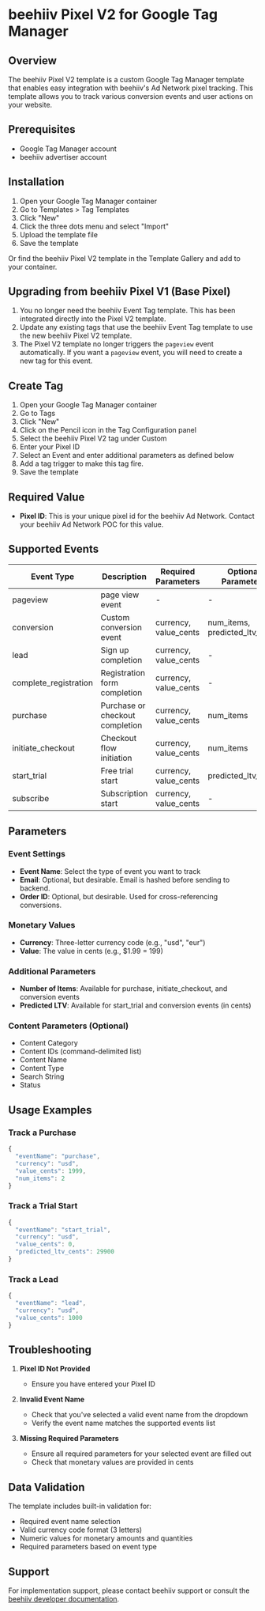 # beehiiv Pixel V2 for Google Tag Manager

## Overview
The beehiiv Pixel V2 template is a custom Google Tag Manager template that enables easy integration with beehiiv's Ad Network pixel tracking. This template allows you to track various conversion events and user actions on your website.

## Prerequisites
- Google Tag Manager account
- beehiiv advertiser account

## Installation

1. Open your Google Tag Manager container
2. Go to Templates > Tag Templates
3. Click "New"
4. Click the three dots menu and select "Import"
5. Upload the template file
6. Save the template

Or find the beehiiv Pixel V2 template in the Template Gallery and add to your container.

## Upgrading from beehiiv Pixel V1 (Base Pixel)

1. You no longer need the beehiiv Event Tag template. This has been integrated directly into the Pixel V2 template.
2. Update any existing tags that use the beehiiv Event Tag template to use the new beehiiv Pixel V2 template.
3. The Pixel V2 template no longer triggers the `pageview` event automatically. If you want a `pageview` event, you will need to create a new tag for this event.

## Create Tag

1. Open your Google Tag Manager container
2. Go to Tags
3. Click "New"
4. Click on the Pencil icon in the Tag Configuration panel
5. Select the beehiiv Pixel V2 tag under Custom
6. Enter your Pixel ID
7. Select an Event and enter additional parameters as defined below
8. Add a tag trigger to make this tag fire.
9. Save the template

## Required Value

- **Pixel ID**: This is your unique pixel id for the beehiiv Ad Network.  Contact your beehiiv Ad Network POC for this value.

## Supported Events

| Event Type | Description | Required Parameters | Optional Parameters |
|------------|-------------|-------------------|-------------------|
| pageview | page view event | - | - |
| conversion | Custom conversion event | currency, value_cents | num_items, predicted_ltv_cents |
| lead | Sign up completion | currency, value_cents | - |
| complete_registration | Registration form completion | currency, value_cents | - |
| purchase | Purchase or checkout completion | currency, value_cents | num_items |
| initiate_checkout | Checkout flow initiation | currency, value_cents | num_items |
| start_trial | Free trial start | currency, value_cents | predicted_ltv_cents |
| subscribe | Subscription start | currency, value_cents | - |

## Parameters

### Event Settings
- **Event Name**: Select the type of event you want to track
- **Email**: Optional, but desirable. Email is hashed before sending to backend.
- **Order ID**: Optional, but desirable. Used for cross-referencing conversions.

### Monetary Values
- **Currency**: Three-letter currency code (e.g., "usd", "eur")
- **Value**: The value in cents (e.g., $1.99 = 199)

### Additional Parameters
- **Number of Items**: Available for purchase, initiate_checkout, and conversion events
- **Predicted LTV**: Available for start_trial and conversion events (in cents)

### Content Parameters (Optional)
- Content Category
- Content IDs (command-delimited list)
- Content Name
- Content Type
- Search String
- Status

## Usage Examples

### Track a Purchase
```javascript
{
  "eventName": "purchase",
  "currency": "usd",
  "value_cents": 1999,
  "num_items": 2
}
```

### Track a Trial Start
```javascript
{
  "eventName": "start_trial",
  "currency": "usd",
  "value_cents": 0,
  "predicted_ltv_cents": 29900
}
```

### Track a Lead
```javascript
{
  "eventName": "lead",
  "currency": "usd",
  "value_cents": 1000
}
```

## Troubleshooting

1. **Pixel ID Not Provided**
   - Ensure you have entered your Pixel ID

2. **Invalid Event Name**
   - Check that you've selected a valid event name from the dropdown
   - Verify the event name matches the supported events list

3. **Missing Required Parameters**
   - Ensure all required parameters for your selected event are filled out
   - Check that monetary values are provided in cents

## Data Validation

The template includes built-in validation for:
- Required event name selection
- Valid currency code format (3 letters)
- Numeric values for monetary amounts and quantities
- Required parameters based on event type

## Support
For implementation support, please contact beehiiv support or consult the [beehiiv developer documentation](https://developer.beehiiv.com).

